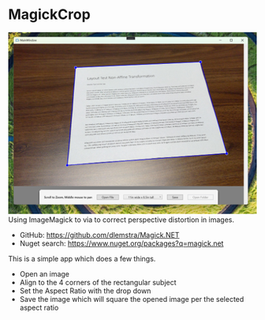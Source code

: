 # MagickCrop

![A piece of paper on a table in need of correction](Magick-Crop.png)
Using ImageMagick to via to correct perspective distortion in images.

- GitHub: https://github.com/dlemstra/Magick.NET
- Nuget search: https://www.nuget.org/packages?q=magick.net 

This is a simple app which does a few things.

- Open an image
- Align to the 4 corners of the rectangular subject
- Set the Aspect Ratio with the drop down
- Save the image which will square the opened image per the selected aspect ratio
